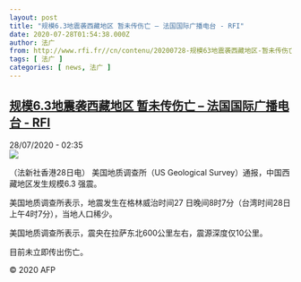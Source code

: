 ```yaml
---
layout: post
title: "规模6.3地震袭西藏地区 暂未传伤亡 – 法国国际广播电台 - RFI"
date: 2020-07-28T01:54:38.000Z
author: 法广
from: http://www.rfi.fr//cn/contenu/20200728-规模63地震袭西藏地区-暂未传伤亡
tags: [ 法广 ]
categories: [ news, 法广 ]
---
```

<!--1595901278000-->
[规模6.3地震袭西藏地区 暂未传伤亡 – 法国国际广播电台 - RFI](http://www.rfi.fr//cn/contenu/20200728-%E8%A7%84%E6%A8%A163%E5%9C%B0%E9%9C%87%E8%A2%AD%E8%A5%BF%E8%97%8F%E5%9C%B0%E5%8C%BA-%E6%9A%82%E6%9C%AA%E4%BC%A0%E4%BC%A4%E4%BA%A1)
------

<div>
<div>28/07/2020 - 02:35</div><img src="https://s.rfi.fr/media/display/c5efb092-d06d-11ea-8aea-005056bf87d6/w:310/p:16x9/int0001b.200728083502.jpg"><div class="t-content__body u-clearfix"><div class="m-interstitial"></div><p>（法新社香港28日电）    美国地质调查所（US Geological Survey）通报，中国西藏地区发生规模6.3 强震。</p><p>    美国地质调查所表示，地震发生在格林威治时间27 日晚间8时7分（台湾时间28日上午4时7分），当地人口稀少。</p><p>    美国地质调查所表示，震央在拉萨东北600公里左右，震源深度仅10公里。</p><p>    目前未立即传出伤亡。</p><p class="t-copyright">© 2020 AFP</p>        </div>
</div>
